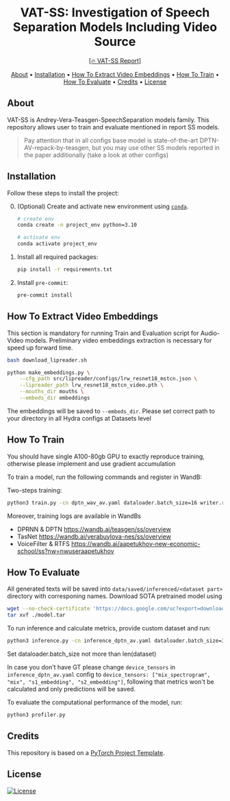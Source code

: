 <div align="center">

# VAT-SS: Investigation of Speech Separation Models Including Video Source

[\[🔥 VAT-SS Report\]](src/docs/paper.pdf)

</div>

<p align="center">
  <a href="#about">About</a> •
  <a href="#installation">Installation</a> •
  <a href="#how-to-extract-video-embeddings">How To Extract Video Embeddings</a> •
  <a href="#how-to-train">How To Train</a> •
  <a href="#how-to-evaluate">How To Evaluate</a> •
  <a href="#credits">Credits</a> •
  <a href="#license">License</a>
</p>

## About

VAT-SS is Andrey-Vera-Teasgen-SpeechSeparation models family. This repository allows user to train and evaluate mentioned in report SS models.

> Pay attention that in all configs base model is state-of-the-art DPTN-AV-repack-by-teasgen, but you may use other SS models reported in the paper additionally (take a look at other configs)

## Installation

Follow these steps to install the project:

0. (Optional) Create and activate new environment using [`conda`](https://conda.io/projects/conda/en/latest/user-guide/getting-started.html).

   ```bash
   # create env
   conda create -n project_env python=3.10

   # activate env
   conda activate project_env
   ```

1. Install all required packages:

   ```bash
   pip install -r requirements.txt
   ```

2. Install `pre-commit`:
   ```bash
   pre-commit install
   ```

## How To Extract Video Embeddings
This section is mandatory for running Train and Evaluation script for Audio-Video models. Preliminary video embeddings extraction is necessary for speed up forward time.
```bash
bash download_lipreader.sh

python make_embeddings.py \
    --cfg_path src/lipreader/configs/lrw_resnet18_mstcn.json \
    --lipreader_path lrw_resnet18_mstcn_video.pth \
    --mouths_dir mouths \
    --embeds_dir embeddings
```
The embeddings will be saved to `--embeds_dir`. Please set correct path to your directory in all Hydra configs at Datasets level

## How To Train
You should have single A100-80gb GPU to exactly reproduce training, otherwise please implement and use gradient accumulation

To train a model, run the following commands and register in WandB:

Two-steps training:
```bash
python3 train.py -cn dptn_wav_av.yaml dataloader.batch_size=16 writer.run_name=av_dptn_wav_av_v1_video_tanh_gate
```

Moreover, training logs are available in WandBs

- DPRNN & DPTN https://wandb.ai/teasgen/ss/overview
- TasNet https://wandb.ai/verabuylova-nes/ss/overview
- VoiceFilter & RTFS https://wandb.ai/aapetukhov-new-economic-school/ss?nw=nwuseraapetukhov

## How To Evaluate
All generated texts will be saved into `data/saved/inferenced/<dataset part>` directory with corresponing names. Download SOTA pretrained model using
```bash
wget --no-check-certificate 'https://docs.google.com/uc?export=download&id=1egOSgh3qaADxWpxd379nmhLrfZ-5xYEf' -O ./model.tar
tar xvf ./model.tar
```

To run inference and calculate metrics, provide custom dataset and run:
   ```bash
   python3 inference.py -cn inference_dptn_av.yaml dataloader.batch_size=32 inferencer.from_pretrained=model_best.pth
   ```
   Set dataloader.batch_size not more than len(dataset)

   In case you don't have GT please change `device_tensors` in `inference_dptn_av.yaml` config to `device_tensors: ["mix_spectrogram", "mix", "s1_embedding", "s2_embedding"]`, following that metrics won't be calculated and only predictions will be saved.

To evaluate the computational performance of the model, run:
   ```bash
   python3 profiler.py
   ```
## Credits

This repository is based on a [PyTorch Project Template](https://github.com/Blinorot/pytorch_project_template).

## License

[![License](https://img.shields.io/badge/license-MIT-blue.svg)](/LICENSE)
